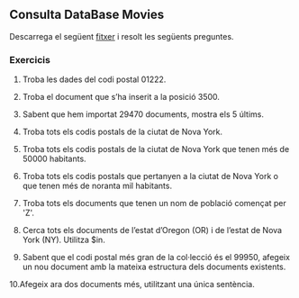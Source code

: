 ## Consulta DataBase Movies

Descarrega el següent [fitxer](https://github.com/neelabalan/mongodb-sample-dataset/blob/main/sample_training/zips.json) i resolt les següents preguntes. 

### Exercicis

1. Troba les dades del codi postal 01222.

2. Troba el document que s’ha inserit a la posició 3500.

3. Sabent que hem importat 29470 documents, mostra els 5 últims.

4. Troba tots els codis postals de la ciutat de Nova York.

5. Troba tots els codis postals de la ciutat de Nova York que tenen més de 50000 habitants.

6. Troba tots els codis postals que pertanyen a la ciutat de Nova York o que tenen més de noranta mil habitants.

7. Troba tots els documents que tenen un nom de població començat per 'Z'.

8. Cerca tots els documents de l’estat d’Oregon (OR) i de l’estat de Nova York (NY). Utilitza $in.

9. Sabent que el codi postal més gran de la col·lecció és el 99950, afegeix un nou document amb la mateixa estructura dels documents existents.

10.Afegeix ara dos documents més, utilitzant una única sentència.
